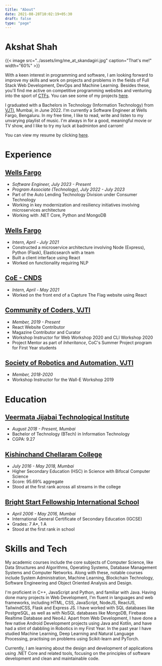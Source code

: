 ```yaml
---
title: "About"
date: 2021-08-28T10:02:19+05:30
draft: false
type: "page"
---
```


# Akshat Shah

{{< image src="../assets/img/me_at_skandagiri.jpg" caption="That's me!" width="60%" >}}


With a keen interest in programming and software, I am looking forward to improve my skills and work on projects and problems in the fields of Full Stack Web Development, DevOps and Machine Learning. Besides these, you'll find me active on competitive programming websites and venturing into the sport of [CTFs](https://en.wikipedia.org/wiki/Capture_the_flag_(cybersecurity)). You can see some of my projects [here](https://github.com/akshatshah21).

I graduated with a Bachelors in Technology (Information Technology) from [VJTI](https://vjti.ac.in/), Mumbai, in June 2022. I'm currently a Software Engineer at Wells Fargo, Bengaluru. In my free time, I like to read, write and listen to my unvarying playlist of music. I'm always in for a good, meaningful movie or TV show, and I like to try my luck at badminton and carrom!

You can view my resume by clicking [here](/docs/Akshat%20Shah.pdf).

# Experience
## [Wells Fargo](https://www.wellsfargojobs.com/WF-India-PHL)
* *Software Engineer, July 2023 - Present*
* *Program Associate (Technology), July 2022 - July 2023*
* Part of the Auto Lending Technology Division under Consumer Technology
* Working in key modernization and resiliency initiatives involving microservices architecture
* Working with .NET Core, Python and MongoDB

## [Wells Fargo](https://www.wellsfargojobs.com/WF-India-PHL)
* *Intern, April - July 2021*
* Constructed a microservice architecture involving Node (Express), Python (Flask), Elasticsearch with a team
* Built a client interface using React
* Worked on functionality requiring NLP

## [CoE - CNDS](https://vjti.ac.in/coe-cnds/)
* *Intern, April - May 2021*
* Worked on the front end of a Capture The Flag website using React

## [Community of Coders, VJTI](https://communityofcoders.in/)
* *Member, 2019 - Present*
* React Website Contributor
* Magazine Contributor and Curator
* Workshop Instructor for Web Workshop 2020 and CLI Workshop 2020
* Project Mentor as part of *Inheritance*, CoC's Summer Project program for First Year students

## [Society of Robotics and Automation, VJTI](https://www.wellsfargojobs.com/WF-India-PHL)
* *Member, 2018-2020*
* Workshop Instructor for the Wall-E Workshop 2019


# Education
## [Veermata Jijabai Technological Institute](https://vjtimumbai.in/)
* *August 2018 - Present, Mumbai*
* Bachelor of Technology (BTech) in Information Technology
* CGPA: 9.27

## [Kishinchand Chellaram College](https://www.kccollege.edu.in/)
* *July 2016 - May 2018, Mumbai*
* Higher Secondary Education (HSC) in Science with Bifocal Computer Science
* Score: 95.69% aggregate
* Stood at the first rank across all streams in the college

## [Bright Start Fellowship International School](https://www.brightstart.edu.in/)
* *April 2006 - May 2016, Mumbai*
* International General Certificate of Secondary Education (IGCSE)
* Grades: 7 A*, 1 A
* Stood at the first rank in school

# Skills and Tech
My academic courses include the core subjects of Computer Science, like Data Structures and Algorithms, Operating Systems, Database Management Systems and Computer Networks. Along with these, notable courses include System Administration, Machine Learning, Blockchain Technology, Software Engineering and Object Oriented Analysis and Design.

I'm proficient in C++, JavaScript and Python, and familiar with Java. Having done many projects in Web Development, I'm fluent in languages and web frameworks, including HTML, CSS, JavaScript, NodeJS, ReactJS, TailwindCSS, Flask and Express JS. I have worked with SQL databases like PostgreSQL, as well as with NoSQL databases like MongoDB, Firebase Realtime Database and Neo4J. Apart from Web Development, I have done a few native Android Development projects using Java and Kotlin, and have had a stint of dabbling in Robotics in my First Year. In the past year I have studied Machine Learning, Deep Learning and Natural Language Processing, practising on problems using Scikit-learn and PyTorch. 

Currently, I am learning about the design and development of applications using .NET Core and related tools, focusing on the principles of software development and clean and maintainable code.